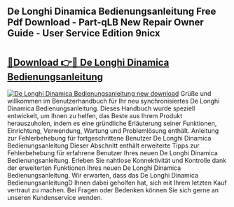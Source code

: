 ## De Longhi Dinamica Bedienungsanleitung Free Pdf Download - Part-qLB New Repair Owner Guide - User Service Edition 9nicx

# <h2><a href="http://df46x6w.blite.top/?on=De+Longhi+Dinamica+Bedienungsanleitung">🔗Download 👉🔴 De Longhi Dinamica Bedienungsanleitung</a></h2>

[![De Longhi Dinamica Bedienungsanleitung new download](https://i.imgur.com/lujVjoI.png)](http://df46x6w.blite.top/?on=De+Longhi+Dinamica+Bedienungsanleitung)
Grüße und willkommen im Benutzerhandbuch für Ihr neu synchronisiertes De Longhi Dinamica Bedienungsanleitung. Dieses Handbuch wurde speziell entwickelt, um Ihnen zu helfen, das Beste aus Ihrem Produkt herauszuholen, indem es eine gründliche Erläuterung seiner Funktionen, Einrichtung, Verwendung, Wartung und Problemlösung enthält. Anleitung zur Fehlerbehebung für fortgeschrittene Benutzer De Longhi Dinamica Bedienungsanleitung Dieser Abschnitt enthält erweiterte Tipps zur Fehlerbehebung für erfahrene Benutzer Ihres neuen De Longhi Dinamica Bedienungsanleitung. Erleben Sie nahtlose Konnektivität und Kontrolle dank der erweiterten Funktionen Ihres neuen De Longhi Dinamica Bedienungsanleitung. Wir erwarten, dass das De Longhi Dinamica BedienungsanleitungD Ihnen dabei geholfen hat, sich mit Ihrem letzten Kauf vertraut zu machen. Bei Fragen oder Bedenken können Sie sich gerne an unseren Kundenservice wenden.
